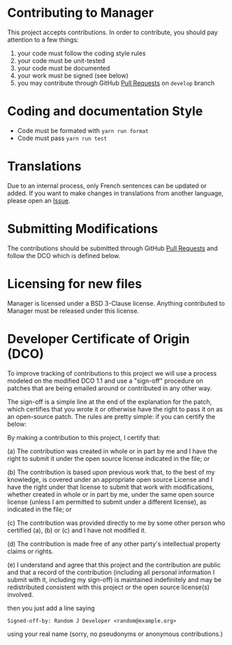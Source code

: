 # Contributing to Manager

This project accepts contributions. In order to contribute, you should
pay attention to a few things:

1. your code must follow the coding style rules
2. your code must be unit-tested
3. your code must be documented
4. your work must be signed (see below)
5. you may contribute through GitHub [Pull Requests][pull-request] on `develop` branch

# Coding and documentation Style

- Code must be formated with `yarn run format`
- Code must pass `yarn run test`

# Translations

Due to an internal process, only French sentences can be updated or added.
If you want to make changes in translations from another language, please open
an [Issue](https://github.com/ovh/manager/issues/new/choose).

# Submitting Modifications

The contributions should be submitted through GitHub [Pull Requests][pull-request]
and follow the DCO which is defined below.

# Licensing for new files

Manager is licensed under a BSD 3-Clause license. Anything
contributed to Manager must be released under this license.

# Developer Certificate of Origin (DCO)

To improve tracking of contributions to this project we will use a
process modeled on the modified DCO 1.1 and use a "sign-off" procedure
on patches that are being emailed around or contributed in any other
way.

The sign-off is a simple line at the end of the explanation for the
patch, which certifies that you wrote it or otherwise have the right
to pass it on as an open-source patch.  The rules are pretty simple:
if you can certify the below:

By making a contribution to this project, I certify that:

(a) The contribution was created in whole or in part by me and I have
    the right to submit it under the open source license indicated in
    the file; or

(b) The contribution is based upon previous work that, to the best of
    my knowledge, is covered under an appropriate open source License
    and I have the right under that license to submit that work with
    modifications, whether created in whole or in part by me, under
    the same open source license (unless I am permitted to submit
    under a different license), as indicated in the file; or

(c) The contribution was provided directly to me by some other person
    who certified (a), (b) or (c) and I have not modified it.

(d) The contribution is made free of any other party's intellectual
    property claims or rights.

(e) I understand and agree that this project and the contribution are
    public and that a record of the contribution (including all
    personal information I submit with it, including my sign-off) is
    maintained indefinitely and may be redistributed consistent with
    this project or the open source license(s) involved.


then you just add a line saying

    Signed-off-by: Random J Developer <random@example.org>

using your real name (sorry, no pseudonyms or anonymous contributions.)

[pull-request]: https://github.com/ovh/manager/pulls

